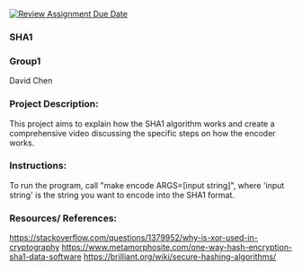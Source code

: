 [![Review Assignment Due Date](https://classroom.github.com/assets/deadline-readme-button-22041afd0340ce965d47ae6ef1cefeee28c7c493a6346c4f15d667ab976d596c.svg)](https://classroom.github.com/a/am3xLbu5)
### SHA1
 
### Group1

David Chen
       
### Project Description:

This project aims to explain how the SHA1 algorithm works and create a comprehensive video discussing the specific steps on how the encoder works. 
  
### Instructions:

To run the program, call "make encode ARGS=[input string]", where 'input string' is the string you want to encode into the SHA1 format.

### Resources/ References:
https://stackoverflow.com/questions/1379952/why-is-xor-used-in-cryptography
https://www.metamorphosite.com/one-way-hash-encryption-sha1-data-software
https://brilliant.org/wiki/secure-hashing-algorithms/
